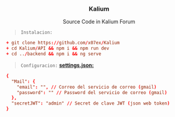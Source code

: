 <div align="center">
  <a href="https://kalium.sh">
    <img src="https://github.com/x07ex/x07ex/blob/main/assets/kalium.svg" alt="" />
  </a>
  <h3 align="center">Kalium</h3>
  <p align="center">
    Source Code in Kalium Forum 
  </p>
</div>

> `Instalacion:`
```toml
+ git clone https://github.com/x07ex/Kalium
+ cd Kalium/API && npm i && npm run dev 
+ cd ../backend && npm i && ng serve
```

> `Configuracion:` 
**[settings.json:](https://github.com/x07ex/Kalium/blob/main/API/src/settings.json)**
```toml
{
  "Mail": {
    "email": "", // Correo del servicio de correo (gmail)
    "password": "" // Password del servicio de correo (gmail)
  },
  "secretJWT": "admin" // Secret de clave JWT (json web token)
}
```

